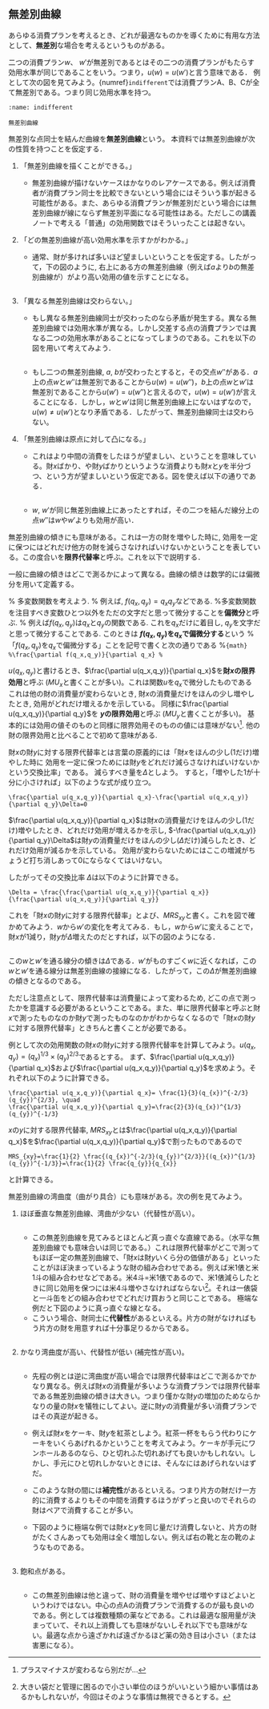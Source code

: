 ## 無差別曲線

 あらゆる消費プランを考えるとき、どれが最適なものかを導くために有用な方法として、**無差別**な場合を考えるというものがある。

 二つの消費プラン$w$、 $w'$が無差別であるとはその二つの消費プランがもたらす効用水準が同じであることをいう。つまり，$u(w)=u(w')$と言う意味である．
例として次の図を見てみよう。{numref}`indifferent`では消費プランA、B、Cが全て無差別である。つまり同じ効用水準を持つ。

```{figure} ./ch3_img/indifferent.svg
:name: indifferent

無差別曲線
```

無差別な点同士を結んだ曲線を**無差別曲線**という。
本資料では無差別曲線が次の性質を持つことを仮定する．

1. 「無差別曲線を描くことができる。」
    - 無差別曲線が描けないケースはかなりのレアケースである。例えば消費者が消費プラン同士を比較できないという場合にはそういう事が起きる可能性がある。また、あらゆる消費プランが無差別だという場合には無差別曲線が線にならず無差別平面になる可能性はある。ただしこの講義ノートで考える「普通」の効用関数ではそういったことは起きない。
1.  「どの無差別曲線が高い効用水準を示すかがわかる。」
    - 通常、財が多ければ多いほど望ましいということを仮定する。したがって，下の図のように, 右上にある方の無差別曲線（例えば$a$より$b$の無差別曲線が）がより高い効用の値を示すことになる。
    ```{figure} ./ch3_img/indiff_c_1.svg

    ```

1.  「異なる無差別曲線は交わらない。」
    -   もし異なる無差別曲線同士が交わったのなら矛盾が発生する。異なる無差別曲線では効用水準が異なる。しかし交差する点の消費プランでは異なる二つの効用水準があることになってしまうのである。これを以下の図を用いて考えてみよう．
    ```{figure} ./ch3_img/indiff_c_2.svg

    ```
    -   もし二つの無差別曲線, $a$, $b$が交わったとすると，その交点$w''$がある．$a$上の点$w$と$w''$は無差別であることから$u(w)=u(w'')$，$b$上の点$w$と$w'$は無差別であることから$u(w')=u(w'')$と言えるので，$u(w)=u(w')$が言えることになる．しかし，$w$と$w'$は同じ無差別曲線上にないはずなので，$u(w)\neq u(w')$となり矛盾である．したがって、無差別曲線同士は交わらない。
1. 「無差別曲線は原点に対して凸になる。」
    -   これはより中間の消費をしたほうが望ましい、ということを意味している。財$x$ばかり、や財$y$ばかりというような消費よりも財$x$と$y$を半分づつ、という方が望ましいという仮定である。図を使えば以下の通りである．
    ```{figure} ./ch3_img/indiff_c_3.svg

    ```
    -    $w$, $w'$が同じ無差別曲線上にあったとすれば，その二つを結んだ線分上の点$w''$は$w$や$w'$よりも効用が高い．



無差別曲線の傾きにも意味がある。これは一方の財を増やした時に, 効用を一定に保つにはどれだけ他方の財を減らさなければいけないかということを表している。この度合いを**限界代替率**と呼ぶ。これを以下で説明する．





 




 一般に曲線の傾きはどこで測るかによって異なる。曲線の傾きは数学的には偏微分を用いて定義する。


% 多変数関数を考えよう.
% 例えば, $f(q_x,q_y)=q_xq_y$などである.
%多変数関数を注目すべき変数ひとつ以外をただの文字だと思って微分することを**偏微分**と呼ぶ.
% 例えば$f(q_x,q_y)$は$q_x$と$q_y$の関数である. これを$q_x$だけに着目し, $q_y$を文字だと思って微分することである. このときは **$f(q_x,q_y)$を$q_x$で偏微分する**という
%  「$f(q_x,q_y)$を$q_x$で偏微分する」ことを記号で書くと次の通りである
%```{math}
%\frac{\partial f(q_x,q_y)}{\partial q_x}
%```


 $u(q_x,q_y)$と書けるとき、$\frac{\partial u(q_x,q_y)}{\partial q_x}$を**財$x$の限界効用**と呼ぶ ($MU_x$と書くことが多い)。これは関数$u$を$q_x$で微分したものである
 これは他の財の消費量が変わらないとき, 財$x$の消費量だけをほんの少し増やしたとき, 効用がどれだけ増えるかを示している。
 同様に$\frac{\partial u(q_x,q_y)}{\partial q_y}$を **$y$の限界効用**と呼ぶ ($MU_y$と書くことが多い)。
基本的には効用の値そのものと同様に限界効用そのものの値には意味がない[^note].
他の財の限界効用と比べることで初めて意味がある.

[^note]:プラスマイナスが変わるなら別だが...

 財$x$の財$y$に対する限界代替率とは言葉の原義的には「財$x$をほんの少し(1だけ)増やした時に 効用を一定に保つためには財$y$をどれだけ減らさなければいけないかという交換比率」である。
 減らすべき量を$\Delta$としよう。
 すると，「増やした$1$が十分に小さければ」以下のような式が成り立つ。
```{math}
\frac{\partial u(q_x,q_y)}{\partial q_x}-\frac{\partial u(q_x,q_y)}{\partial q_y}\Delta=0
```
$\frac{\partial u(q_x,q_y)}{\partial q_x}$は財$x$の消費量だけをほんの少し($1$だけ)増やしたとき、どれだけ効用が増えるかを示し,
 $-\frac{\partial u(q_x,q_y)}{\partial q_y}\Delta$は財$y$の消費量だけをほんの少し($\Delta$だけ)減らしたとき、どれだけ効用が減るかを示している。
 効用が変わらないためにはここの増減がちょうど打ち消しあって$0$にならなくてはいけない。


したがってその交換比率 $\Delta$は以下のように計算できる。
```{math}
\Delta = \frac{\frac{\partial u(q_x,q_y)}{\partial q_x}}{\frac{\partial u(q_x,q_y)}{\partial q_y}}
```
 これを「財$x$の財$y$に対する限界代替率」とよび、$\textit{MRS}_{xy}$と書く。これを図で確かめてみよう．$w$から$w'$の変化を考えてみる．もし，$w$から$w'$に変えることで，財$x$が1減り，財$y$が$\Delta$増えたのだとすれば，以下の図のようになる．
 
```{figure} ./ch3_img/mrs.svg
``` 

この$w$と$w'$を通る線分の傾きは$\Delta$である．$w'$がものすごく$w$に近くなれば，この$w$と$w'$を通る線分は無差別曲線の接線になる．したがって，この$\Delta$が無差別曲線の傾きとなるのである。



ただし注意点として、限界代替率は消費量によって変わるため, どこの点で測ったかを意識する必要があるということである。また、単に限界代替率と呼ぶと財$x$で測ったものなのか財$y$で測ったものなのかがわからなくなるので「財$x$の財$y$に対する限界代替率」ときちんと書くことが必要である。


例として次の効用関数の財$x$の財$y$に対する限界代替率を計算してみよう。$u(q_x,q_y)= (q_x)^{1/3} \times (q_y)^{2/3}$であるとする。
まず、$\frac{\partial u(q_x,q_y)}{\partial q_x}$および$\frac{\partial u(q_x,q_y)}{\partial q_y}$を求めよう。それぞれ以下のように計算できる。
```{math}
\frac{\partial u(q_x,q_y)}{\partial q_x}= \frac{1}{3}(q_{x})^{-2/3}(q_{y})^{2/3}, \quad
\frac{\partial u(q_x,q_y)}{\partial q_y}=\frac{2}{3}(q_{x})^{1/3}(q_{y})^{-1/3}
``` 
$x$の$y$に対する限界代替率, $MRS_{xy}$とは$\frac{\partial u(q_x,q_y)}{\partial q_x}$を$\frac{\partial u(q_x,q_y)}{\partial q_y}$で割ったものであるので
```{math}
MRS_{xy}=\frac{1}{2} \frac{(q_{x})^{-2/3}(q_{y})^{2/3}}{(q_{x})^{1/3}(q_{y})^{-1/3}}=\frac{1}{2} \frac{q_{y}}{q_{x}}
``` 
と計算できる。

無差別曲線の湾曲度（曲がり具合）にも意味がある。次の例を見てみよう。
1.  ほぼ垂直な無差別曲線、湾曲が少ない（代替性が高い）。
    ```{figure} ./ch3_img/indifferent1.svg
    ```
    -  この無差別曲線を見てみるとほとんど真っ直ぐな直線である。（水平な無差別曲線でも意味合いは同じである。）これは限界代替率がどこで測ってもほぼ一定の無差別曲線で、「財$x$は財$y$いくら分の価値がある」といったことがほぼ決まっているような財の組み合わせである。例えば米1俵と米1斗の組み合わせなどである。米4斗$=$米1俵であるので、米1俵減らしたときに同じ効用を保つには米4斗増やさなければならない[^note1]。それは一俵袋と一斗缶をどの組み合わせでどれだけ買おうと同じことである。
    極端な例だと下図のように真っ直ぐな線となる。
    -   こういう場合、財同士に**代替性**があるといえる。片方の財がなければもう片方の財を用意すれば十分事足りるからである。
    ```{figure} ./ch3_img/indifferent2.svg

    ```
1.  かなり湾曲度が高い、代替性が低い (補完性が高い)。
    ```{figure} ./ch3_img/indifferent3.svg

    ```
    -  先程の例とは逆に湾曲度が高い場合では限界代替率はどこで測るかでかなり異なる。例えば財$x$の消費量が多いような消費プランでは限界代替率である無差別曲線の傾きは大きい。つまり僅かな財$y$の増加のためならかなりの量の財$x$を犠牲にしてよい。逆に財$y$の消費量が多い消費プランではその真逆が起きる。
    - 例えば財$x$をケーキ、財$y$を紅茶としよう。紅茶一杯をもらう代わりにケーキをいくらあげれるかということを考えてみよう。ケーキが手元にワンホールあるのなら、ひと切れふた切れあげても良いかもしれない。しかし、手元にひと切れしかないときには、そんなにはあげられないはずだ。
    -  このような財の間には**補完性**があるといえる。つまり片方の財だけ一方的に消費するよりもその中間を消費するほうがずっと良いのでそれらの財はペアで消費することが多い。

    - 下図のように極端な例では財$x$と$y$を同じ量だけ消費しないと、片方の財がたくさんあっても効用は全く増加しない。例えば右の靴と左の靴のようなものである。
    ```{figure} ./ch3_img/indifferent4.svg
    ```
1. 飽和点がある。
 
    ```{figure} ./ch3_img/indifferent5.svg

    ```
    - この無差別曲線は他と違って、財の消費量を増やせば増やすほどよいというわけではない。中心の点Aの消費プランで消費するのが最も良いのである。例としては複数種類の薬などである。これは最適な服用量が決まっていて、それ以上消費しても意味がないしそれ以下でも意味がない。最適な点から遠ざかれば遠ざかるほど薬の効き目は小さい（または害悪になる）。

[^note1]:大きい袋だと管理に困るので小さい単位のほうがいいという細かい事情はあるかもしれないが，今回はそのような事情は無視できるとする。



